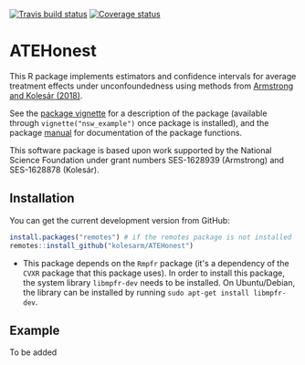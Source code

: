[![Travis build status](https://travis-ci.org/kolesarm/ATEHonest.svg?branch=master)](https://travis-ci.org/kolesarm/ATEHonest) [![Coverage status](https://codecov.io/gh/kolesarm/ATEHonest/branch/master/graph/badge.svg)](https://codecov.io/github/kolesarm/ATEHonest?branch=master)

# ATEHonest

This R package implements estimators and confidence intervals for average
treatment effects under unconfoundedness using methods from [Armstrong and
Kolesár (2018)](https://arxiv.org/abs/1712.04594).


See the [package vignette](doc/nsw_example.pdf) for a description of the package
(available through `vignette("nsw_example")` once package is installed), and
the package [manual](doc/manual.pdf) for documentation of the package functions.

This software package is based upon work supported by the National Science
Foundation under grant numbers SES-1628939 (Armstrong) and SES-1628878
(Kolesár).

## Installation

You can get the current development version from GitHub:

``` r
install.packages("remotes") # if the remotes package is not installed
remotes::install_github("kolesarm/ATEHonest")
```

- This package depends on the `Rmpfr` package (it's a dependency of the `CVXR`
  package that this package uses). In order to install this package, the system
  library `libmpfr-dev` needs to be installed. On Ubuntu/Debian, the library can
  be installed by running `sudo apt-get install libmpfr-dev`.

## Example

To be added
